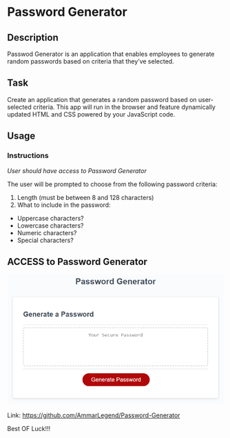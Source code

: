 # **Password Generator**

## Description
Passwod Generator is an application that enables employees to generate random passwords based on criteria that they’ve selected.

## Task
Create an application that generates a random password based on user-selected criteria. This app will run in the browser and feature dynamically updated HTML and CSS powered by your JavaScript code.

## Usage
### Instructions
*User should have access to Password Generator*

The user will be prompted to choose from the following password criteria:
1. Length (must be between 8 and 128 characters)
2. What to include in the password:
* Uppercase characters?
* Lowercase characters?
* Numeric characters?
* Special characters?

## ACCESS to Password Generator
![Password Generator](./Assets/03-JavaScript-homework-demo.png)

Link: https://github.com/AmmarLegend/Password-Generator

Best OF Luck!!!